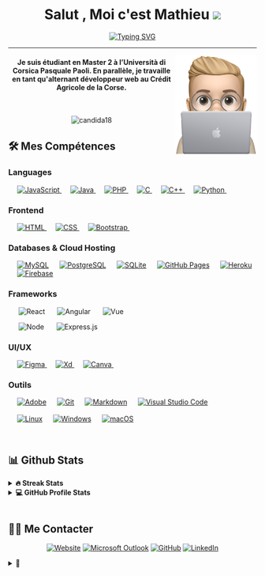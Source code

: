 <h1 align="center">Salut , Moi c'est Mathieu <img src="https://media.giphy.com/media/hvRJCLFzcasrR4ia7z/giphy.gif" width="35"></h1>
<p align="center">
  <!-- Bassed on: [readme-typing-svg](https://github.com/DenverCoder1/readme-typing-svg) -->
  <a href="https://git.io/typing-svg"><img src="https://readme-typing-svg.demolab.com?font=Fira+Code&pause=1100&center=true&width=450&lines=%C3%89tudiant+D%C3%A9veloppement+Web+Full-Stack" alt="Typing SVG" /></a>
</p>

<hr/>
<a href="#" target="blank"><img src="https://github.com/MathieuPicart/MathieuPicart/blob/main/ressources/IMG_1.png" align="right" height="200" /></a>
<h4 align="center">Je suis étudiant en Master 2 à l’Università di Corsica Pasquale Paoli. 
En parallèle, je travaille en tant qu'alternant développeur web au Crédit Agricole de la Corse.</h4>
<br>
<p align="center"> <img src="https://komarev.com/ghpvc/?username=mathieupicart&label=Profile+views&color=green&style=for-the-badge" alt="candida18" /> </p>

## 🛠️ Mes Compétences

### Languages

<p align="left"> 
  &emsp;
  <a href="https://developer.mozilla.org/en-US/docs/Web/JavaScript" target="_blank"> 
     <img alt="JavaScript" src="https://img.shields.io/badge/JavaScript%20-%23F7DF1E.svg?style=for-the-badge&logo=javascript&logoColor=black">
  </a>
  &emsp;
  <a href="https://www.java.com" target="_blank"> 
    <img alt="Java" src="https://img.shields.io/badge/Java-%23007396.svg?style=for-the-badge&logo=java&logoColor=white">
  </a>
  &emsp;
  <a href="https://www.php.net/">
    <img alt="PHP" src="https://img.shields.io/badge/PHP-%23777BB4.svg?style=for-the-badge&logo=php&logoColor=white"/>
  </a>
  &emsp;
  <a href="https://www.cprogramming.com/" target="_blank"> 
    <img alt="C" src="https://img.shields.io/badge/C%20-%232370ED.svg?style=for-the-badge&logo=c&logoColor=white">
  </a> 
  &emsp;
  <a href="https://www.w3schools.com/cpp/" target="_blank"> 
    <img alt="C++" src="https://img.shields.io/badge/C++%20-%2300599C.svg?style=for-the-badge&logo=c%2B%2B&logoColor=white">
  </a> 
  &emsp;
   <a href="https://www.python.org" target="_blank">
    <img alt="Python" src="https://img.shields.io/badge/Python%20-%2314354C.svg?style=for-the-badge&logo=python&logoColor=white">
  </a>
  &emsp;
</p>

### Frontend

<p align="left"> 
  &emsp; 
  <a href="https://www.w3.org/html/" target="_blank"> 
   <img alt="HTML" src="https://img.shields.io/badge/HTML5%20-%23E34F26.svg?style=for-the-badge&logo=html5&logoColor=white">
  </a>   
  &emsp;
  <a href="https://www.w3schools.com/css/" target="_blank">
    <img alt="CSS" src="https://img.shields.io/badge/CSS%20-%231572B6.svg?style=for-the-badge&logo=css3&logoColor=white">
  </a> 
   &emsp;
  <a href="https://getbootstrap.com" target="_blank"> 
    <img alt="Bootstrap" src="https://img.shields.io/badge/Bootstrap-%23563D7C.svg?style=for-the-badge&&logo=bootstrap&logoColor=white"/>
  </a>
&emsp; 
</p>

### Databases & Cloud Hosting

<p align="left">
  &emsp;
    <a href="https://www.mysql.com/"><img alt="MySQL" src="https://img.shields.io/badge/MySQL-00000F?style=for-the-badge&logo=mysql&logoColor=white"></a>
  &emsp;
    <a href="https://www.postgresql.org/"><img alt="PostgreSQL" src="https://img.shields.io/badge/postgresql-323330?style=for-the-badge&logo=postgresql&logoColor=white"></a>
  &emsp;
    <a href="https://www.sqlite.org/"><img alt="SQLite" src ="https://img.shields.io/badge/SQLite-07405E?style=for-the-badge&logo=sqlite&logoColor=white"/></a>
  &emsp;
    <a href="https://www.github.com"><img alt="GitHub Pages" src="https://img.shields.io/badge/GitHub%20Pages-%23327FC7.svg?style=for-the-badge&logo=github&logoColor=white"></a>
  &emsp;
    <a href="https://www.heroku.com/"><img alt="Heroku" src="https://img.shields.io/badge/Heroku%20-%23430098.svg?style=for-the-badge&logo=heroku&logoColor=white"></a>  
  &emsp;
    <a href="https://firebase.google.com/"><img alt="Firebase" src ="https://img.shields.io/badge/Firebase-ffca28?style=for-the-badge&logo=firebase&logoColor=black"></a>
 &emsp; 
</p>

### Frameworks
<p align="left">
 
&emsp;&ensp;![React](https://img.shields.io/badge/React-20232A?style=for-the-badge&logo=react&logoColor=61DAFB)
&emsp;&ensp;![Angular](https://img.shields.io/badge/angular-%23DD0031.svg?style=for-the-badge&logo=angular&logoColor=white)
&emsp;&ensp;![Vue](https://img.shields.io/badge/Vue-35495E?style=for-the-badge&logo=vuedotjs&logoColor=4FC08D)

&emsp;&ensp;![Node](https://img.shields.io/badge/Node.js-339933?style=for-the-badge&logo=nodedotjs&logoColor=white)
&emsp;&ensp;![Express.js](https://img.shields.io/badge/express.js-%23404d59.svg?style=for-the-badge&logo=express&logoColor=%2361DAFB)
</p>


### UI/UX
<p align="left">
  &emsp;
  <a href="#">
  	<img alt="Figma" src="https://img.shields.io/badge/Figma-F24E1E?style=for-the-badge&logo=figma&logoColor=white"/>
  </a>
  &emsp; 
  <a href="#">
  	<img alt="Xd" src="https://img.shields.io/badge/Adobe%20XD-470137?style=for-the-badge&logo=Adobe%20XD&logoColor=#FF61F6"/>
  </a>
  &emsp; 
  <a href="#">
  	<img alt="Canva" src="https://img.shields.io/badge/Canva-%2300C4CC.svg?style=for-the-badge&logo=Canva&logoColor=white"/>
  </a>
  &emsp; 
 </p>

### Outils

<p>
  &emsp;
    <a href="#"><img alt="Adobe" src="https://img.shields.io/badge/Adobe%20-%23FF0000.svg?style=for-the-badge&logo=adobe&logoColor=white"></a>
  &emsp;
    <a href="#"><img alt="Git" src="https://img.shields.io/badge/Git%20-%23F05033.svg?style=for-the-badge&logo=git&logoColor=white"></a>
  &emsp;
    <a href="#"><img alt="Markdown" src="https://img.shields.io/badge/Markdown-000000?style=for-the-badge&logo=markdown&logoColor=white"></a>
  &emsp;
    <a href="#"><img alt="Visual Studio Code" src="https://img.shields.io/badge/Visual%20Studio%20Code-0078d7.svg?style=for-the-badge&logo=visual-studio-code&logoColor=white"></a>
  <br/>
  <br/>
  &emsp;
    <a href="#"><img alt="Linux" src="https://img.shields.io/badge/Linux-FCC624?style=for-the-badge&logo=linux&logoColor=black"></a>
  &emsp;
    <a href="#"><img alt="Windows" src="https://img.shields.io/badge/Windows-0078D6?style=for-the-badge&logo=windows&logoColor=white"></a>
  &emsp;
    <a href="#"><img alt="macOS" src="https://img.shields.io/badge/mac%20os-000000?style=for-the-badge&logo=macos&logoColor=F0F0F0"></a>
  &emsp;
</p>

<br/>

## 📊 Github Stats

<details> 
  <summary><b>🔥 Streak Stats</b></summary>
  <p align="center">
    <img align="center" src="https://github-readme-streak-stats.herokuapp.com/?user=mathieupicart&theme=algolia" alt="candida18" />
  </p>
</details>

<details> 
  <summary><b>💻 GitHub Profile Stats</b></summary>
  
  <!-- Bassed on: https://github.com/anuraghazra/github-readme-stats -->

  <p align="center">
    <a href="https://github.com/anuraghazra/github-readme-stats"><img alt="DavidsDvm's Github Stats" src="https://github-readme-stats.vercel.app/api/?username=DavidsDvm&show_icons=true&count_private=true&theme=react&bg_color=1F222E&title_color=7cebf5&icon_color=2d7de4&show_icons=true&border_color=7cebf5&border_radius=10" height="192px"/></a>
    <a href="https://github.com/anuraghazra/github-readme-stats"><img alt="DavidsDvm's Top Languages" src="https://github-readme-stats.vercel.app/api/top-langs/?username=DavidsDvm&langs_count=8&layout=compact&theme=react&bg_color=1F222E&title_color=7cebf5&icon_color=2d7de4&show_icons=true&border_color=7cebf5&border_radius=10" height="192px"/></a>
    <br/>
    <b>Note:</b> Top languages is only a metric of the languages my public code consists of and doesn't reflect experience or skill level.
  </p>
</details>
<br/>

## 🙋‍♀️ Me Contacter

<p align="center">
  <a href="https://mathieupicart.github.io/"><img src="https://img.icons8.com/bubbles/50/000000/web.png" alt="Website"/></a>
	<a href="mailto:mathieu.picart@outlook.fr"><img src="https://img.icons8.com/bubbles/50/000000/microsoft-outlook-2019.png" alt="Microsoft Outlook"/></a>
	<a href="https://github.com/MathieuPicart"><img src="https://img.icons8.com/bubbles/50/000000/github.png" alt="GitHub"/></a>
	<a href="https://www.linkedin.com/in/mathieu-picart/"><img src="https://img.icons8.com/bubbles/50/000000/linkedin.png" alt="LinkedIn"/></a>	
</p>

<details>
  <summary>🥚</summary>
  <br/>
  Fun fact : On peur résoudre l'une des plus vieille questions grâce à une ligne de JavaScript
  <!-- wi*quL3fcV -->

  ```javascript
  // Qui est venu le premier : L'œuf ou la poule?
  console.log(['🥚', '🐣', '🐥', '🐔'].sort())

  >>> [ '🐔', '🐣', '🐥', '🥚' ]
  ```
</details>

